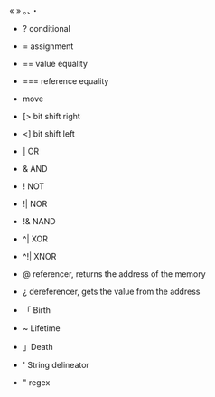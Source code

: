 « » 
。、・
* ? conditional
* = assignment
* == value equality
* === reference equality
* move

* [> bit shift right
* <] bit shift left
* |   OR
* &   AND 
* !   NOT
* !|  NOR
* !&  NAND
* ^|  XOR
* ^!| XNOR

* @ referencer, returns the address of the memory
* ¿ dereferencer, gets the value from the address


* 「 Birth
*  ~ Lifetime
*  」Death

* ' String delineator
* " regex 